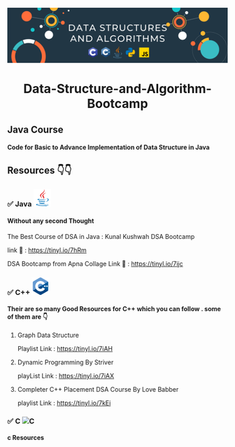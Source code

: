 ![logo](https://github.com/RahulBisht001/DSA-Bootcamp/blob/main/DS.png)

<h1 align="center">Data-Structure-and-Algorithm-Bootcamp </h1>

## Java Course

#### Code for Basic to Advance Implementation of Data Structure in Java

## Resources 👇👇
### ✅ Java   <img src="https://raw.githubusercontent.com/devicons/devicon/master/icons/java/java-original.svg" alt="java" width="40" height="40"/> </a>
#### Without any second Thought
The Best Course of DSA in Java : Kunal Kushwah DSA Bootcamp

link 🔗 : https://tinyl.io/7hRm

DSA Bootcamp from Apna Collage 
Link 🔗 : https://tinyl.io/7ijc

### ✅  C++ <img src="https://raw.githubusercontent.com/devicons/devicon/master/icons/cplusplus/cplusplus-original.svg" alt="cplusplus" width="40" height="40"/>
#### Their are so many Good Resources for C++ which you can follow . some of them are 👇

1. Graph Data Structure 

   Playlist Link : https://tinyl.io/7iAH
   
2. Dynamic Programming By Striver
   
   playList Link : https://tinyl.io/7iAX
   
3. Completer C++ Placement  DSA Course By Love Babber
    
    playlist Link : https://tinyl.io/7kEi
    
 
  
  
### ✅  C <img src="https://raw.githubusercontent.com/devicons/devicon/master/icons/c-original.svg" alt="C" width="40" height="40"/>
#### c Resources

